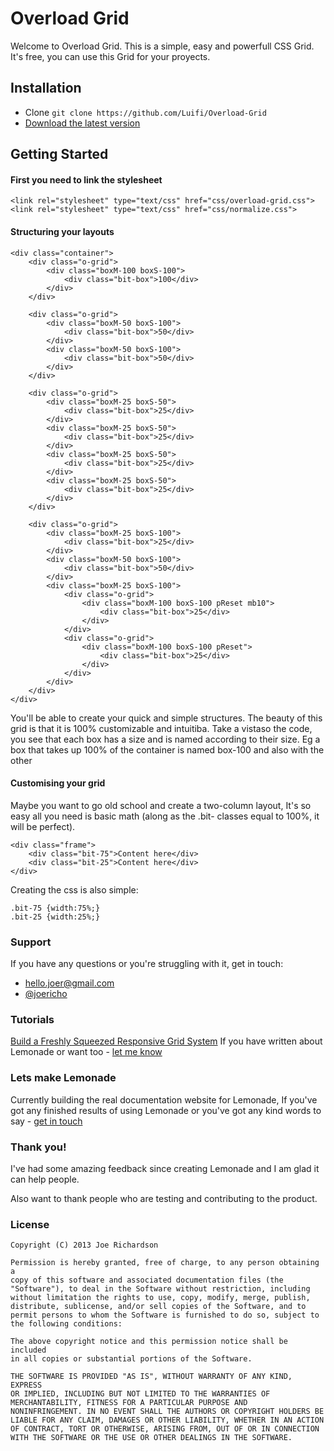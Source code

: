 # Overload Grid

Welcome to Overload Grid. This is a simple, easy and powerfull CSS Grid. It's free, you can use this Grid for your proyects.


## Installation

-   Clone `git clone https://github.com/Luifi/Overload-Grid`
-   [Download the latest version](https://github.com/.zip)



## Getting Started

#### First you need to link the stylesheet
```
<link rel="stylesheet" type="text/css" href="css/overload-grid.css">
<link rel="stylesheet" type="text/css" href="css/normalize.css">
```

#### Structuring your layouts
```
<div class="container">
    <div class="o-grid">
        <div class="boxM-100 boxS-100">
            <div class="bit-box">100</div>
        </div>
    </div>

    <div class="o-grid">
        <div class="boxM-50 boxS-100">
            <div class="bit-box">50</div>
        </div>
        <div class="boxM-50 boxS-100">
            <div class="bit-box">50</div>
        </div>
    </div>

    <div class="o-grid">
        <div class="boxM-25 boxS-50">
            <div class="bit-box">25</div>
        </div>
        <div class="boxM-25 boxS-50">
            <div class="bit-box">25</div>
        </div>
        <div class="boxM-25 boxS-50">
            <div class="bit-box">25</div>
        </div>
        <div class="boxM-25 boxS-50">
            <div class="bit-box">25</div>
        </div>
    </div>

    <div class="o-grid">
        <div class="boxM-25 boxS-100">
            <div class="bit-box">25</div>
        </div>
        <div class="boxM-50 boxS-100">
            <div class="bit-box">50</div>
        </div>
        <div class="boxM-25 boxS-100">
            <div class="o-grid">
                <div class="boxM-100 boxS-100 pReset mb10">
                    <div class="bit-box">25</div>
                </div>
            </div>
            <div class="o-grid">
                <div class="boxM-100 boxS-100 pReset">
                    <div class="bit-box">25</div>
                </div>
            </div>
        </div>
    </div>
</div>
```
You'll be able to create your quick and simple structures. The beauty of this grid is that it is 100% customizable and intuitiba. Take a vistaso the code, you see that each box has a size and is named according to their size. Eg a box that takes up 100% of the container is named box-100 and also with the other

#### Customising your grid
Maybe you want to go old school and create a two-column layout, It's so easy all you need is basic math (along as the .bit- classes equal to 100%, it will be perfect).
```
<div class="frame">
	<div class="bit-75">Content here</div>
	<div class="bit-25">Content here</div>
</div>
```
Creating the css is also simple:
```
.bit-75 {width:75%;}
.bit-25 {width:25%;}
```

### Support
If you have any questions or you're struggling with it, get in touch:

-   [hello.joer@gmail.com](mailto:hello.joer@gmail.com)
-   [@joericho](http://twitter.com/joericho)

### Tutorials
[Build a Freshly Squeezed Responsive Grid System](http://webdesign.tutsplus.com/tutorials/htmlcss-tutorials/build-a-freshly-squeezed-responsive-grid-system)
If you have written about Lemonade or want too - [let me know](http://twitter.com/joericho)

### Lets make Lemonade
Currently building the real documentation website for Lemonade, If you've got any finished results of using Lemonade or you've got any kind words to say - [get in touch](http://twitter.com/joericho)

### Thank you!
I've had some amazing feedback since creating Lemonade and I am glad it can help people.

Also want to thank people who are testing and contributing to the product.

### License
```
Copyright (C) 2013 Joe Richardson

Permission is hereby granted, free of charge, to any person obtaining a
copy of this software and associated documentation files (the
"Software"), to deal in the Software without restriction, including
without limitation the rights to use, copy, modify, merge, publish,
distribute, sublicense, and/or sell copies of the Software, and to
permit persons to whom the Software is furnished to do so, subject to
the following conditions:

The above copyright notice and this permission notice shall be included
in all copies or substantial portions of the Software.

THE SOFTWARE IS PROVIDED "AS IS", WITHOUT WARRANTY OF ANY KIND, EXPRESS
OR IMPLIED, INCLUDING BUT NOT LIMITED TO THE WARRANTIES OF
MERCHANTABILITY, FITNESS FOR A PARTICULAR PURPOSE AND
NONINFRINGEMENT. IN NO EVENT SHALL THE AUTHORS OR COPYRIGHT HOLDERS BE
LIABLE FOR ANY CLAIM, DAMAGES OR OTHER LIABILITY, WHETHER IN AN ACTION
OF CONTRACT, TORT OR OTHERWISE, ARISING FROM, OUT OF OR IN CONNECTION
WITH THE SOFTWARE OR THE USE OR OTHER DEALINGS IN THE SOFTWARE.
```
